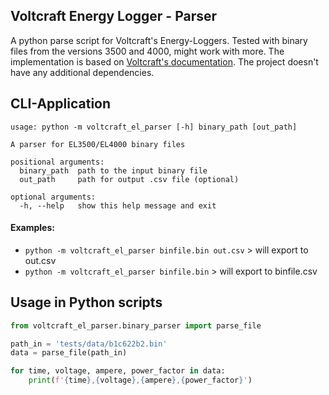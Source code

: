Voltcraft Energy Logger - Parser
---

A python parse script for Voltcraft's Energy-Loggers. Tested with binary files from the versions 3500 and 4000, might work with more.
The implementation is based on [Voltcraft's documentation](https://forums.futura-sciences.com/attachments/technologies/345569d1499860464-calcul-de-consommation-electrique-kwh-aide-1voltcraft-data-protokoll_sd.pdf). The project doesn't have any additional dependencies.

## CLI-Application

```text
usage: python -m voltcraft_el_parser [-h] binary_path [out_path]

A parser for EL3500/EL4000 binary files

positional arguments:
  binary_path  path to the input binary file
  out_path     path for output .csv file (optional)

optional arguments:
  -h, --help   show this help message and exit
```

#### Examples:

- `python -m voltcraft_el_parser binfile.bin out.csv` > will export to out.csv
- `python -m voltcraft_el_parser binfile.bin` > will export to binfile.csv

## Usage in Python scripts


```python
from voltcraft_el_parser.binary_parser import parse_file

path_in = 'tests/data/b1c622b2.bin'
data = parse_file(path_in)

for time, voltage, ampere, power_factor in data:
    print(f'{time},{voltage},{ampere},{power_factor}')
```

